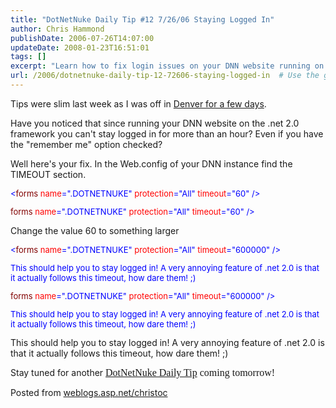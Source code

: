 ```yaml
---
title: "DotNetNuke Daily Tip #12 7/26/06 Staying Logged In"
author: Chris Hammond
publishDate: 2006-07-26T14:07:00
updateDate: 2008-01-23T16:51:01
tags: []
excerpt: "Learn how to fix login issues on your DNN website running on .NET 2.0 framework. Adjust the timeout setting in Web.config for longer login sessions."
url: /2006/dotnetnuke-daily-tip-12-72606-staying-logged-in  # Use the generated URL with year
---
```

<p>Tips were slim last week as I was off in <a href="https://sccaforums.com/blogs/christoc/archive/2006/07/26/Denver_ProSolo_Trip.aspx" target="_blank" title="Denver Trip">Denver for a few days</a>.</p><p>Have you noticed that since running your DNN website on the .net 2.0 framework you can&#39;t stay logged in for more than an hour? Even if you have the &quot;remember me&quot; option checked?</p><p>Well here&#39;s your fix. In the Web.config of your DNN instance find the TIMEOUT section. </p><font size="2" color="#0000ff"><p>&lt;<font size="2" color="#800000">forms</font><font size="2" color="#ff00ff"> </font><font size="2" color="#ff0000">name</font><font size="2" color="#0000ff">=&quot;.DOTNETNUKE&quot;</font><font size="2" color="#ff00ff"> </font><font size="2" color="#ff0000">protection</font><font size="2" color="#0000ff">=&quot;All&quot;</font><font size="2" color="#ff00ff"> </font><font size="2" color="#ff0000">timeout</font><font size="2" color="#0000ff">=&quot;60&quot;</font><font size="2" color="#ff00ff"> </font><font size="2" color="#0000ff">/&gt;</font></p></font><font size="2" color="#800000">forms</font><font size="2" color="#ff00ff"> </font><font size="2" color="#ff0000">name</font><font size="2" color="#0000ff">=&quot;.DOTNETNUKE&quot;</font><font size="2" color="#ff00ff"> </font><font size="2" color="#ff0000">protection</font><font size="2" color="#0000ff">=&quot;All&quot;</font><font size="2" color="#ff00ff"> </font><font size="2" color="#ff0000">timeout</font><font size="2" color="#0000ff">=&quot;60&quot;</font><font size="2" color="#ff00ff"> </font><font size="2" color="#0000ff">/&gt;</font><p>Change the value 60 to something larger</p><font size="2" color="#0000ff"><p>&lt;<font size="2" color="#800000">forms</font><font size="2" color="#ff00ff"> </font><font size="2" color="#ff0000">name</font><font size="2" color="#0000ff">=&quot;.DOTNETNUKE&quot;</font><font size="2" color="#ff00ff"> </font><font size="2" color="#ff0000">protection</font><font size="2" color="#0000ff">=&quot;All&quot;</font><font size="2" color="#ff00ff"> </font><font size="2" color="#ff0000">timeout</font><font size="2" color="#0000ff">=&quot;600000&quot;</font><font size="2" color="#ff00ff"> </font><font size="2" color="#0000ff">/&gt;<p>This should help you to stay logged in! A very annoying feature of .net 2.0 is that it actually follows this timeout, how dare them! ;)&nbsp;</p></font></p></font><font size="2" color="#800000">forms</font><font size="2" color="#ff00ff"> </font><font size="2" color="#ff0000">name</font><font size="2" color="#0000ff">=&quot;.DOTNETNUKE&quot;</font><font size="2" color="#ff00ff"> </font><font size="2" color="#ff0000">protection</font><font size="2" color="#0000ff">=&quot;All&quot;</font><font size="2" color="#ff00ff"> </font><font size="2" color="#ff0000">timeout</font><font size="2" color="#0000ff">=&quot;600000&quot;</font><font size="2" color="#ff00ff"> </font><font size="2" color="#0000ff">/&gt;<p>This should help you to stay logged in! A very annoying feature of .net 2.0 is that it actually follows this timeout, how dare them! ;)&nbsp;</p></font>This should help you to stay logged in! A very annoying feature of .net 2.0 is that it actually follows this timeout, how dare them! ;)&nbsp;<p>Stay tuned for&nbsp;another <a href="/christoc/archive/tags/daily+tips/default.aspx"><font face="Times New Roman" size="3">DotNetNuke Daily Tip</font></a><font face="Times New Roman" size="3"> coming tomorrow!</font></p> Posted from <A href="https://weblogs.asp.net/christoc/">weblogs.asp.net/christoc</a>


